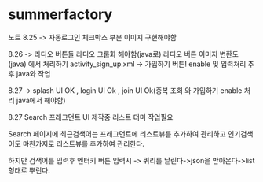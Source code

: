 # summerfactory
 

노트 
8.25 -> 자동로그인 체크박스 부분 이미지 구현해야함

8.26 ->	라디오 버튼들 라디오 그룹화 해야함(java로) 라디오 버튼 이미지 변환도 (java) 에서 처리하기
	activity_sign_up.xml -> 가입하기 버튼! enable 및 입력처리 추후 java와 작업

8.27 -> splash UI OK , login UI Ok , join UI Ok(중복 조회 와 가입하기 enable 처리 java에서 해야함)

8.27 Search 프래그먼트 UI 제작중 리스트 더미 작업필요


Search 페이지에 최근검색어는 프래그먼트에 리스트뷰를 추가하여 관리하고 인기검색어도 마찬가지로 리스트뷰를 추가하여 관리한다.

하지만 검색어를 입력후 엔터키 버튼 입력시 -> 쿼리를 날린다->json을 받아온다->list형태로 뿌린다.

